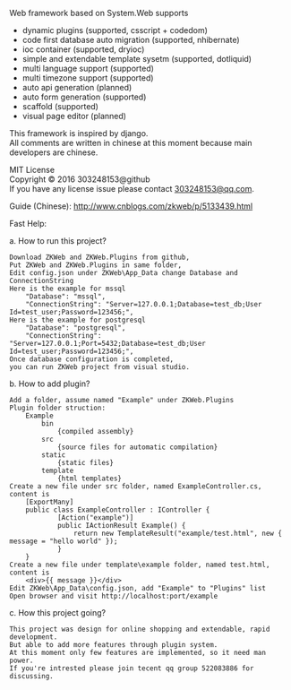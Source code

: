 Web framework based on System.Web supports
* dynamic plugins (supported, csscript + codedom)
* code first database auto migration (supported, nhibernate)
* ioc container (supported, dryioc)
* simple and extendable template sysetm (supported, dotliquid)
* multi language support (supported)
* multi timezone support (supported)
* auto api generation (planned)
* auto form generation (supported)
* scaffold (supported)
* visual page editor (planned)

This framework is inspired by django.<br />
All comments are written in chinese at this moment because main developers are chinese.

MIT License<br />
Copyright © 2016 303248153@github<br />
If you have any license issue please contact 303248153@qq.com.

Guide (Chinese):
http://www.cnblogs.com/zkweb/p/5133439.html

Fast Help:

a. How to run this project?

	Download ZKWeb and ZKWeb.Plugins from github,
	Put ZKWeb and ZKWeb.Plugins in same folder,
	Edit config.json under ZKWeb\App_Data change Database and ConnectionString
	Here is the example for mssql
		"Database": "mssql",
		"ConnectionString": "Server=127.0.0.1;Database=test_db;User Id=test_user;Password=123456;",
	Here is the example for postgresql
		"Database": "postgresql",
		"ConnectionString": "Server=127.0.0.1;Port=5432;Database=test_db;User Id=test_user;Password=123456;",
	Once database configuration is completed,
	you can run ZKWeb project from visual studio.
	
b. How to add plugin?
	
	Add a folder, assume named "Example" under ZKWeb.Plugins
	Plugin folder struction:
		Example
			bin
				{compiled assembly}
			src
				{source files for automatic compilation}
			static
				{static files}
			template
				{html templates}
	Create a new file under src folder, named ExampleController.cs, content is
		[ExportMany]
		public class ExampleController : IController {
				[Action("example")]
				public IActionResult Example() {
					return new TemplateResult("example/test.html", new { message = "hello world" });
				}
		}
	Create a new file under template\example folder, named test.html, content is
		<div>{{ message }}</div>
	Edit ZKWeb\App_Data\config.json, add "Example" to "Plugins" list
	Open browser and visit http://localhost:port/example

c. How this project going?

	This project was design for online shopping and extendable, rapid development.
	But able to add more features through plugin system.
	At this moment only few features are implemented, so it need man power.
	If you're intrested please join tecent qq group 522083886 for discussing.
